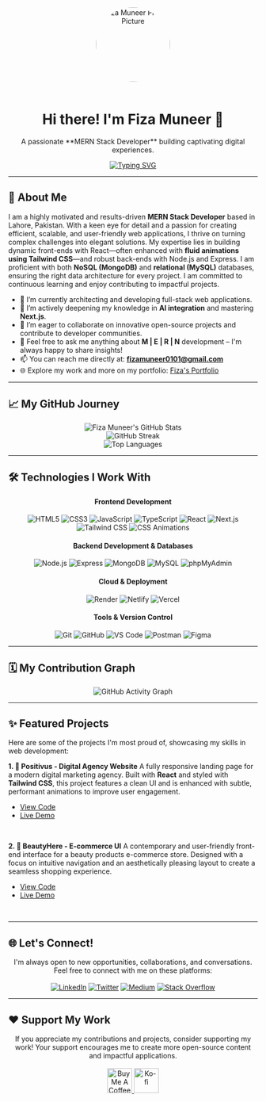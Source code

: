 <div align="center">
  <img src="https://avatars.githubusercontent.com/u/150493863?v=4" width="150" height="150" style="border-radius:50%; margin-bottom: 20px;" alt="Fiza Muneer Profile Picture">
  <h1>Hi there! I'm Fiza Muneer 👋</h1>
  <p>A passionate **MERN Stack Developer** building captivating digital experiences.</p>
  <a href="https://git.io/typing-svg">
    <img src="https://readme-typing-svg.herokuapp.com?font=Fira+Code&size=25&pause=1000&color=3399FF&center=true&width=500&lines=Crafting+Seamless+Web+Applications;Bringing+Ideas+to+Life;MERN+Stack+Specialist;From+Lahore,+Pakistan+%F0%9F%87%B5%F0%9F%87%B0" alt="Typing SVG" />
  </a>
</div>

---

## 🚀 About Me

I am a highly motivated and results-driven **MERN Stack Developer** based in Lahore, Pakistan. With a keen eye for detail and a passion for creating efficient, scalable, and user-friendly web applications, I thrive on turning complex challenges into elegant solutions. My expertise lies in building dynamic front-ends with React—often enhanced with **fluid animations using Tailwind CSS**—and robust back-ends with Node.js and Express. I am proficient with both **NoSQL (MongoDB)** and **relational (MySQL)** databases, ensuring the right data architecture for every project. I am committed to continuous learning and enjoy contributing to impactful projects.

-   🔭 I’m currently architecting and developing full-stack web applications.
-   🌱 I’m actively deepening my knowledge in **AI integration** and mastering **Next.js**.
-   🤝 I’m eager to collaborate on innovative open-source projects and contribute to developer communities.
-   💬 Feel free to ask me anything about **M | E | R | N** development – I'm always happy to share insights!
-   📫 You can reach me directly at: **fizamuneer0101@gmail.com**
-   🌐 Explore my work and more on my portfolio: <a href="https://myportfolio-fizza.netlify.app/">Fiza's Portfolio</a>

---

## 📈 My GitHub Journey

<div align="center">
  <img src="https://github-readme-stats.vercel.app/api?username=fmughalishere&show_icons=true&theme=tokyonight&hide_border=true&include_all_commits=true&count_private=true&line_height=20" alt="Fiza Muneer's GitHub Stats" />
  <br/>
  <img src="https://github-readme-streak-stats.herokuapp.com/?user=fmughalishere&theme=tokyonight&hide_border=true" alt="GitHub Streak" />
  <br/>
  <img src="https://github-readme-stats.vercel.app/api/top-langs?username=fmughalishere&show_icons=true&theme=tokyonight&hide_border=true&layout=compact" alt="Top Languages" />
</div>

---

## 🛠️ Technologies I Work With

<div align="center">
  <h4>Frontend Development</h4>
  <p>
    <img src="https://img.shields.io/badge/HTML5-E34F26?style=for-the-badge&logo=html5&logoColor=white" alt="HTML5" />
    <img src="https://img.shields.io/badge/CSS3-1572B6?style=for-the-badge&logo=css3&logoColor=white" alt="CSS3" />
    <img src="https://img.shields.io/badge/JavaScript-F7DF1E?style=for-the-badge&logo=javascript&logoColor=black" alt="JavaScript" />
    <img src="https://img.shields.io/badge/TypeScript-3178C6?style=for-the-badge&logo=typescript&logoColor=white" alt="TypeScript" />
    <img src="https://img.shields.io/badge/React-61DAFB?style=for-the-badge&logo=react&logoColor=black" alt="React" />
    <img src="https://img.shields.io/badge/Next.js-000000?style=for-the-badge&logo=next.js&logoColor=white" alt="Next.js" />
    <img src="https://img.shields.io/badge/Tailwind_CSS-06B6D4?style=for-the-badge&logo=tailwind-css&logoColor=white" alt="Tailwind CSS" />
    <img src="https://img.shields.io/badge/CSS_Animations-264DE4?style=for-the-badge&logo=css3&logoColor=white" alt="CSS Animations" />
  </p>
  
  <h4>Backend Development & Databases</h4>
  <p>
    <img src="https://img.shields.io/badge/Node.js-339933?style=for-the-badge&logo=node.js&logoColor=white" alt="Node.js" />
    <img src="https://img.shields.io/badge/Express-000000?style=for-the-badge&logo=express&logoColor=white" alt="Express" />
    <img src="https://img.shields.io/badge/MongoDB-47A248?style=for-the-badge&logo=mongodb&logoColor=white" alt="MongoDB" />
    <img src="https://img.shields.io/badge/MySQL-4479A1?style=for-the-badge&logo=mysql&logoColor=white" alt="MySQL" />
    <img src="https://img.shields.io/badge/phpMyAdmin-6C78AF?style=for-the-badge&logo=phpmyadmin&logoColor=white" alt="phpMyAdmin" />
  </p>

  <h4>Cloud & Deployment</h4>
  <p>
    <img src="https://img.shields.io/badge/Render-46E3B7?style=for-the-badge&logo=render&logoColor=white" alt="Render" />
    <img src="https://img.shields.io/badge/Netlify-00C7B7?style=for-the-badge&logo=netlify&logoColor=white" alt="Netlify" />
    <img src="https://img.shields.io/badge/Vercel-000000?style=for-the-badge&logo=vercel&logoColor=white" alt="Vercel" />
  </p>

  <h4>Tools & Version Control</h4>
  <p>
    <img src="https://img.shields.io/badge/Git-F05032?style=for-the-badge&logo=git&logoColor=white" alt="Git" />
    <img src="https://img.shields.io/badge/GitHub-181717?style=for-the-badge&logo=github&logoColor=white" alt="GitHub" />
    <img src="https://img.shields.io/badge/VS_Code-007ACC?style=for-the-badge&logo=visual-studio-code&logoColor=white" alt="VS Code" />
    <img src="https://img.shields.io/badge/Postman-FF6C37?style=for-the-badge&logo=postman&logoColor=white" alt="Postman" />
    <img src="https://img.shields.io/badge/Figma-F24E1E?style=for-the-badge&logo=figma&logoColor=white" alt="Figma" />
  </p>
</div>

---

## 🗓️ My Contribution Graph

<div align="center">
  <img src="https://github-readme-activity-graph.vercel.app/graph?username=fmughalishere&theme=tokyonight&hide_border=true&bg_color=1a1b27&color=3399FF&line=3399FF" alt="GitHub Activity Graph" />
</div>

---

## ✨ Featured Projects

Here are some of the projects I'm most proud of, showcasing my skills in web development:

**1. 🚀 Positivus - Digital Agency Website**
A fully responsive landing page for a modern digital marketing agency. Built with **React** and styled with **Tailwind CSS**, this project features a clean UI and is enhanced with subtle, performant animations to improve user engagement.
-   [View Code](https://github.com/fmughalishere/Positivus)
-   [Live Demo](https://fizzasproject.netlify.app/)

<br>

**2. 💄 BeautyHere - E-commerce UI**
A contemporary and user-friendly front-end interface for a beauty products e-commerce store. Designed with a focus on intuitive navigation and an aesthetically pleasing layout to create a seamless shopping experience.
-   [View Code](https://github.com/fmughalishere/Beauty-Here)
-   [Live Demo](https://beautyherebyfizza.netlify.app/)

<br>

---

## 🌐 Let's Connect!

<p align="center">
  I'm always open to new opportunities, collaborations, and conversations. Feel free to connect with me on these platforms:
  <br><br>
  <a href="https://www.linkedin.com/in/fiza-muneer-aa054a316/" target="_blank"><img src="https://img.shields.io/badge/LinkedIn-0A66C2?style=for-the-badge&logo=linkedin&logoColor=white" alt="LinkedIn" /></a>
  <a href="https://twitter.com/@merndevfiza01" target="_blank"><img src="https://img.shields.io/badge/Twitter-1DA1F2?style=for-the-badge&logo=twitter&logoColor=white" alt="Twitter" /></a>
  <a href="https://medium.com/@fizamuneer0101" target="_blank"><img src="https://img.shields.io/badge/Medium-12100E?style=for-the-badge&logo=medium&logoColor=white" alt="Medium" /></a>
  <a href="https://stackoverflow.com/users/28674772/fiza-muneer" target="_blank"><img src="https://img.shields.io/badge/Stack_Overflow-F58025?style=for-the-badge&logo=stack-overflow&logoColor=white" alt="Stack Overflow" /></a>
</p>

---

## ❤️ Support My Work

<p align="center">
  If you appreciate my contributions and projects, consider supporting my work! Your support encourages me to create more open-source content and impactful applications.
  <br><br>
  <a href="https://coff.ee/fizamuneero">
    <img src="https://cdn.buymeacoffee.com/buttons/v2/default-yellow.png" height="50" alt="Buy Me A Coffee" />
  </a>
  <a href="https://ko-fi.com/fizamuneer">
    <img src="https://cdn.ko-fi.com/cdn/kofi3.png?v=3" height="50" alt="Ko-fi" />
  </a>
</p>

